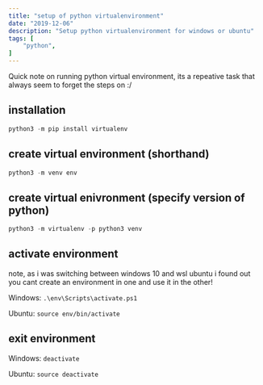 ```yaml
---
title: "setup of python virtualenvironment"
date: "2019-12-06"
description: "Setup python virtualenvironment for windows or ubuntu"
tags: [
    "python",
]
---
```


Quick note on running python virtual environment, its a repeative task that always seem to forget the steps on :/ 

## installation

``` python
python3 -m pip install virtualenv
```

## create virtual environment (shorthand)

``` python
python3 -m venv env
```

## create virtual enivronment (specify version of python)

``` python
python3 -m virtualenv -p python3 venv
```

## activate environment

note, as i was switching between windows 10 and wsl ubuntu i found out you cant create an environment in one and use it in the other!

Windows: `.\env\Scripts\activate.ps1`

Ubuntu: `source env/bin/activate`

## exit environment

Windows: `deactivate`

Ubuntu: `source deactivate`
